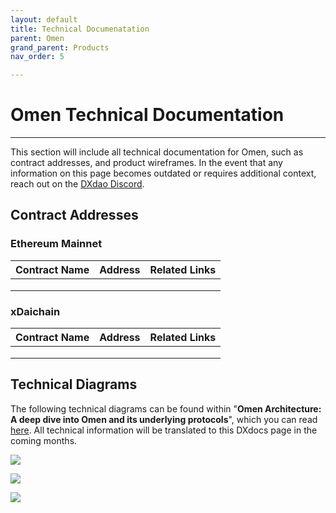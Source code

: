 ```yaml
---
layout: default
title: Technical Documenatation
parent: Omen
grand_parent: Products
nav_order: 5

---
```


# Omen Technical Documentation

___

This section will include all technical documentation for Omen, such as contract addresses, and product wireframes. In the event that any information on this page becomes outdated or requires additional context, reach out on the <a href="https://discord.gg/4QXEJQkvHH" target="_blank">DXdao Discord</a>.

## Contract Addresses

### Ethereum Mainnet

| Contract Name | Address | Related Links |
|---------------|---------|---------------|
|               |         |               |
|               |         |               |
|               |         |               |

### xDaichain

| Contract Name | Address | Related Links |
|---------------|---------|---------------|
|               |         |               |
|               |         |               |
|               |         |               |

## Technical Diagrams

The following technical diagrams can be found within "**Omen Architecture: A deep dive into Omen and its underlying protocols**", which you can read <a href="https://docs.google.com/presentation/d/1wyI4_ERbLLgyrbZ8pKgDFpBCvyWYgkfS8cO2DFSKFaA/edit?usp=sharing" target="_blank">here</a>. All technical information will be translated to this DXdocs page in the coming months.

![](https://lh4.googleusercontent.com/DD0GrIeBUbHSnf2LpGvD0d8qxeQhAh4eZmTCoROfqodySzzNhArzoz8JuK6p-P6d0skLxBISdDutIzh_FxO5DE9qJGoZEfjqSeYNMRxLzADH-ZrfmUhgnJLOY-mEC18NDovZqrOb)

![](https://lh3.googleusercontent.com/DcRyctf-_XFetR4p2lY0FpfjqXrDrwH4AREmdGtoWAtfuQpl9IPn6x-470jb7qYQODeLe3DgdG1rKrCMcaqN6bU4PUSmvfSfVhkqzweKxe1Huf3sPIAgkUgDiow-S0ZA29tf-IB0)

![](https://lh4.googleusercontent.com/7i2RuQmIhw8_fMJNcYaSsNRnBjsJUpLopW2xtrCxbQl7-bXYOK8en5BgvpgqAlKidav-yMWHR8zbChqfqjPASKP36cHrsMLawlw4pR-xXkJHJ8UfjXTaDqOcXauFiBndHBL37geB)